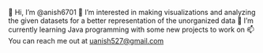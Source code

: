  👋 Hi, I’m @anish6701
 👀 I’m interested in making visualizations and analyzing the given datasets for a better representation of the unorganized data
 🌱 I’m currently learning Java programming with some new projects to work on
 📫 You can reach me out at uanish527@gmail.com 

<!---
anish6701/anish6701 is a ✨ special ✨ repository because its `README.md` (this file) appears on your GitHub profile.
You can click the Preview link to take a look at your changes.
--->
